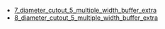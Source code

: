 * [7_diameter_cutout_5_multiple_width_buffer_extra](7_diameter_cutout_5_multiple_width_buffer_extra)
* [8_diameter_cutout_5_multiple_width_buffer_extra](8_diameter_cutout_5_multiple_width_buffer_extra)
